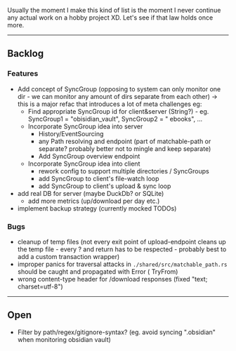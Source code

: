 Usually the moment I make this kind of list is the moment I never continue any actual work on a hobby project XD.
Let's see if that law holds once more.

<hr />

## Backlog

### Features

- Add concept of SyncGroup (opposing to system can only monitor one dir - we can monitor any amount of dirs separate
  from each other) -> this is a major refac that introduces a lot of meta challenges eg:
    - Find appropriate SyncGroup id for client&server (String?) - eg. SyncGroup1 = "obisidian_vault", SyncGroup2 = "
      ebooks", ...
    - Incorporate SyncGroup idea into server
        - History/EventSourcing
        - any Path resolving and endpoint (part of matchable-path or separate? probably better not to mingle and keep
          separate)
        - Add SyncGroup overview endpoint
    - Incorporate SyncGroup idea into client
        - rework config to support multiple directories / SyncGroups
        - add SyncGroup to client's file-watch loop
        - add SyncGroup to client's upload & sync loop
- add real DB for server (maybe DuckDb? or SQLite)
    - add more metrics (up/download per day etc.)
- implement backup strategy (currently mocked TODOs)

### Bugs

- cleanup of temp files (not every exit point of upload-endpoint cleans up the temp file - every ? and return has to be
  respected - probably best to add a custom transaction wrapper)
- improper panics for traversal attacks in `./shared/src/matchable_path.rs` should be caught and propagated with Error (
  TryFrom)
- wrong content-type header for /download responses (fixed "text; charset=utf-8")

<hr />

## Open

- Filter by path/regex/gitignore-syntax? (eg. avoid syncing ".obsidian" when monitoring obsidian vault)
